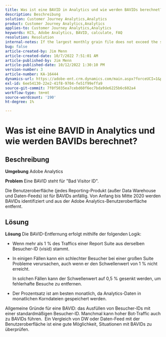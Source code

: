 ```yaml
---
title: Was ist eine BAVID in Analytics und wie werden BAVIDs berechnet?
description: Beschreibung
solution: Customer Journey Analytics,Analytics
product: Customer Journey Analytics,Analytics
applies-to: Customer Journey Analytics,Analytics
keywords: KCS, Adobe Analytics, BAVID, calculate, FAQ
resolution: Resolution
internal-notes: If the largest monthly grain file does not exceed the size threshold (250MB default), we do not examine the suite for bad visids.
bug: false
article-created-by: Jim Menn
article-created-date: 10/7/2022 7:51:01 AM
article-published-by: Jim Menn
article-published-date: 10/12/2022 1:30:10 PM
version-number: 3
article-number: KA-16444
dynamics-url: https://adobe-ent.crm.dynamics.com/main.aspx?forceUCI=1&pagetype=entityrecord&etn=knowledgearticle&id=83dccec7-1446-ed11-bba1-000d3a3064b8
exl-id: 6ee54130-22e2-41f8-9704-fe51f99effa9
source-git-commit: 7f0f5035ea7cebd60f6ec7bda9de6225b6c602a4
workflow-type: tm+mt
source-wordcount: '190'
ht-degree: 1%

---
```


# Was ist eine BAVID in Analytics und wie werden BAVIDs berechnet?

## Beschreibung


<b>Umgebung</b>
Adobe Analytics

<b>Problem</b>
Eine BAVID steht für &quot;Bad Visitor ID&quot;.

Die Benutzeroberfläche (jedes Reporting-Produkt (außer Data Warehouse und Daten-Feeds) ist für BAVIDs anfällig.
Von Anfang bis Mitte 2020 werden BAVIDs identifiziert und aus der Adobe Analytics-Benutzeroberfläche entfernt.






## Lösung


<b>Lösung</b>
Die BAVID-Entfernung erfolgt mithilfe der folgenden Logik:

- Wenn mehr als 1 % des Traffics einer Report Suite aus derselben Besucher-ID (visid) stammt.
- In einigen Fällen kann ein schlechter Besucher bei einer großen Suite Probleme verursachen, auch wenn er den Schwellenwert von 1 % nicht erreicht.

   In solchen Fällen kann der Schwellenwert auf 0,5 % gesenkt werden, um fehlerhafte Besuche zu entfernen.
- Der Prozentsatz ist am besten monatlich, da Analytics-Daten in monatlichen Korndateien gespeichert werden.


Allgemeine Gründe für eine BAVID: das Ausfüllen von Besucher-IDs mit einer standardmäßigen Besucher-ID. Manchmal kann hoher Bot-Traffic auch zu BAVIDs führen. 
Ein Vergleich von DW oder Daten-Feed mit der Benutzeroberfläche ist eine gute Möglichkeit, Situationen mit BAVIDs zu überprüfen.
